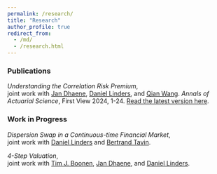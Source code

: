 ```yaml
---
permalink: /research/
title: "Research"
author_profile: true
redirect_from: 
  - /md/
  - /research.html
---
```


### Publications

*Understanding the Correlation Risk Premium*,  
joint work with [Jan Dhaene](https://jandhaene.org), [Daniel Linders](https://daniellinders.com), and [Qian Wang](https://eco.btbu.edu.cn/szdw/azcpx/fjs/0c049e11a32e4b27b7914f30c3e09cae.htm). *Annals of Actuarial Science*, First View 2024, 1-24. 
[Read the latest version here](https://www.cambridge.org/core/journals/annals-of-actuarial-science/article/understanding-the-correlation-risk-premium/1B70B7518A4DF63AABEC7B9BA3269A1E).

### Work in Progress

*Dispersion Swap in a Continuous-time Financial Market*,  
joint work with [Daniel Linders](https://daniellinders.com) and [Bertrand Tavin](https://btavin.com).

*4-Step Valuation*,  
joint work with [Tim J. Boonen](https://saasresearch.hku.hk/~tjboonen/), [Jan Dhaene](https://jandhaene.org), and [Daniel Linders](https://daniellinders.com).